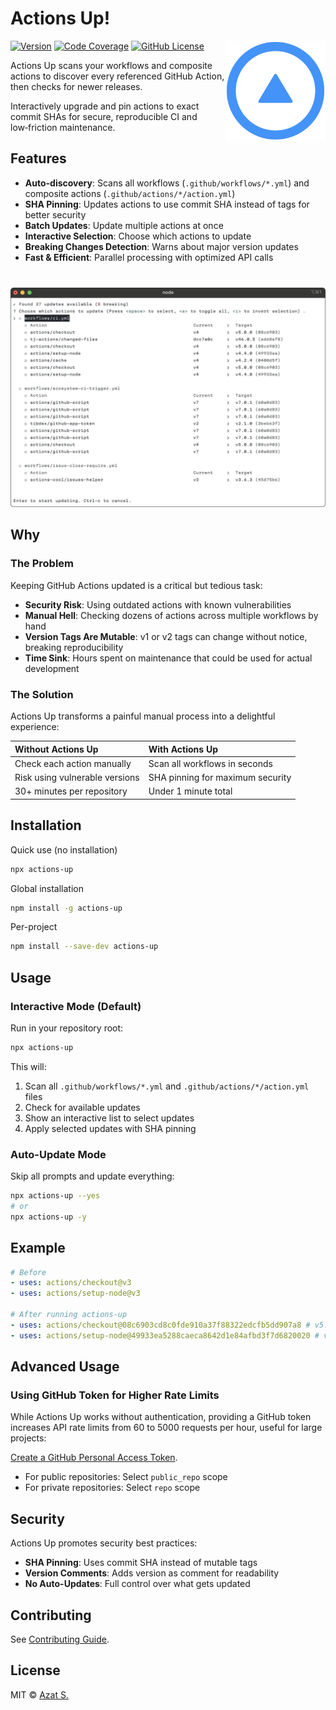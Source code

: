 # Actions Up!

<img
  src="https://raw.githubusercontent.com/azat-io/actions-up/main/assets/logo.svg"
  alt="Actions Up! logo"
  width="160"
  height="160"
  align="right"
/>

[![Version](https://img.shields.io/npm/v/actions-up.svg?color=fff&labelColor=4493f8)](https://npmjs.com/package/actions-up)
[![Code Coverage](https://img.shields.io/codecov/c/github/azat-io/actions-up.svg?color=fff&labelColor=4493f8)](https://codecov.io/gh/azat-io/actions-up)
[![GitHub License](https://img.shields.io/badge/license-MIT-232428.svg?color=fff&labelColor=4493f8)](https://github.com/azat-io/actions-up/blob/main/license.md)

Actions Up scans your workflows and composite actions to discover every referenced GitHub Action, then checks for newer releases.

Interactively upgrade and pin actions to exact commit SHAs for secure, reproducible CI and low‑friction maintenance.

## Features

- **Auto-discovery**: Scans all workflows (`.github/workflows/*.yml`) and composite actions (`.github/actions/*/action.yml`)
- **SHA Pinning**: Updates actions to use commit SHA instead of tags for better security
- **Batch Updates**: Update multiple actions at once
- **Interactive Selection**: Choose which actions to update
- **Breaking Changes Detection**: Warns about major version updates
- **Fast & Efficient**: Parallel processing with optimized API calls

###

<br>

<picture>
  <source
    srcset="https://raw.githubusercontent.com/azat-io/actions-up/main/assets/example-light.webp"
    media="(prefers-color-scheme: light)"
  />
  <source
    srcset="https://raw.githubusercontent.com/azat-io/actions-up/main/assets/example-dark.webp"
    media="(prefers-color-scheme: dark)"
  />
  <img
    src="https://raw.githubusercontent.com/azat-io/actions-up/main/assets/example-light.webp"
    alt="Actions Up interactive example"
    width="820"
  />
</picture>

## Why

### The Problem

Keeping GitHub Actions updated is a critical but tedious task:

- **Security Risk**: Using outdated actions with known vulnerabilities
- **Manual Hell**: Checking dozens of actions across multiple workflows by hand
- **Version Tags Are Mutable**: v1 or v2 tags can change without notice, breaking reproducibility
- **Time Sink**: Hours spent on maintenance that could be used for actual development

### The Solution

Actions Up transforms a painful manual process into a delightful experience:

| Without Actions Up             | With Actions Up                  |
| :----------------------------- | :------------------------------- |
| Check each action manually     | Scan all workflows in seconds    |
| Risk using vulnerable versions | SHA pinning for maximum security |
| 30+ minutes per repository     | Under 1 minute total             |

## Installation

Quick use (no installation)

```bash
npx actions-up
```

Global installation

```bash
npm install -g actions-up
```

Per-project

```bash
npm install --save-dev actions-up
```

## Usage

### Interactive Mode (Default)

Run in your repository root:

```bash
npx actions-up
```

This will:

1. Scan all `.github/workflows/*.yml` and `.github/actions/*/action.yml` files
2. Check for available updates
3. Show an interactive list to select updates
4. Apply selected updates with SHA pinning

### Auto-Update Mode

Skip all prompts and update everything:

```bash
npx actions-up --yes
# or
npx actions-up -y
```

## Example

```yaml
# Before
- uses: actions/checkout@v3
- uses: actions/setup-node@v3

# After running actions-up
- uses: actions/checkout@08c6903cd8c0fde910a37f88322edcfb5dd907a8 # v5.0.0
- uses: actions/setup-node@49933ea5288caeca8642d1e84afbd3f7d6820020 # v4.4.0
```

## Advanced Usage

### Using GitHub Token for Higher Rate Limits

While Actions Up works without authentication, providing a GitHub token increases API rate limits from 60 to 5000 requests per hour, useful for large projects:

[Create a GitHub Personal Access Token](https://github.com/settings/tokens/new?scopes=public_repo&description=actions-up).

- For public repositories: Select `public_repo` scope
- For private repositories: Select `repo` scope

## Security

Actions Up promotes security best practices:

- **SHA Pinning**: Uses commit SHA instead of mutable tags
- **Version Comments**: Adds version as comment for readability
- **No Auto-Updates**: Full control over what gets updated

## Contributing

See [Contributing Guide](https://github.com/azat-io/actions-up/blob/main/contributing.md).

## License

MIT &copy; [Azat S.](https://azat.io)
